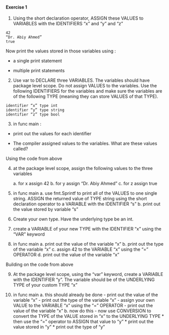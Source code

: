 
#### Exercise 1

1. Using the short declaration operator, ASSIGN these VALUES to VARIABLES with the IDENTIFIERS “x” and “y” and “z”

```
42
“Dr. Abiy Ahmed”
true
```

Now print the values stored in those variables using :

* a single print statement   

* multiple print statements

2. Use var to DECLARE three VARIABLES. The variables should have package level scope. Do not assign VALUES to the variables. Use the following IDENTIFIERS for the variables and make sure the variables are of the following TYPE (meaning they can store VALUES of that TYPE).
```
identifier “x” type int
identifier “y” type string
identifier “z” type bool
```
3. in func main : 

* print out the values for each identifier

* The compiler assigned values to the variables. What are these values called?

Using the code from above

4. at the package level scope, assign the following values to the three variables

    a. for x assign 42
    b. for y assign “Dr. Abiy Ahmed”
    c. for z assign true

5. in func main
    a. use fmt.Sprintf to print all of the VALUES to one single string. ASSIGN the returned value of TYPE string using the short declaration operator to a VARIABLE with the IDENTIFIER “s”
    b. print out the value stored by variable “s”

6. Create your own type. Have the underlying type be an int.

7. create a VARIABLE of your new TYPE with the IDENTIFIER “x” using the “VAR” keyword

8. in func main
    a. print out the value of the variable “x”
    b. print out the type of the variable “x”
    c. assign 42 to the VARIABLE “x” using the “=” OPERATOR
    d. print out the value of the variable “x”

Building on the code from above

9. At the package level scope, using the “var” keyword, create a VARIABLE with the IDENTIFIER “y”. The variable should be of the UNDERLYING TYPE of your custom TYPE “x”

10. in func main
    a. this should already be done
        - print out the value of the variable “x”
        - print out the type of the variable “x”
        - assign your own VALUE to the VARIABLE “x” using the “=” OPERATOR
        - print out the value of the variable “x”
    b. now do this
        - now use CONVERSION to convert the TYPE of the VALUE stored in “x” to the UNDERLYING TYPE
            * then use the “=” operator to ASSIGN that value to “y”
            * print out the value stored in “y”
            * print out the type of “y”